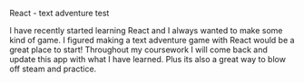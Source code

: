 React - text adventure test

I have recently started learning React and I always wanted to make some kind of game. I figured making a text adventure game with React would be a great place to start! Throughout my coursework I will come back and update this app with what I have learned. Plus its also a great way to blow off steam and practice.
